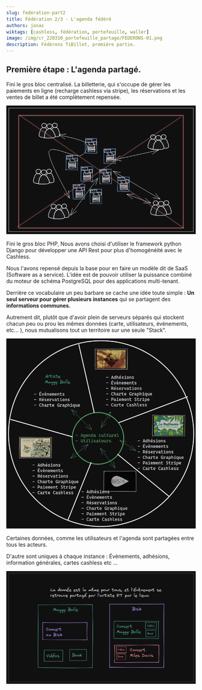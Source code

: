 ```yaml
---
slug: federation-part2
title: Fédération 2/3 - L'agenda fédéré
authors: jonas
wiktags: [cashless, fédération, portefeuille, waller]
image: /img/cr_220310_portefeuille_partage/FEDERONS-01.png
description: Fédérons TiBillet, première partie.
---
```



## Première étape : L'agenda partagé.

Fini le gros bloc centralisé.
La billetterie, qui s'occupe de gérer
les paiements en ligne (recharge cashless via stripe),
les réservations et les ventes de billet
a été complètement repensée.

![/img/federons/06-blockcentral.png](/img/federons/06-blockcentral.png)

Fini le gros bloc PHP, Nous avons choisi d'utiliser le framework python Django
pour développer une API Rest pour plus d'homogénéité avec le Cashless.

Nous l'avons repensé depuis la base pour en faire un modèle
dit de SaaS (Software as a service).
L'idée est de pouvoir utiliser la puissance combiné du moteur
de schéma PostgreSQL pour des applications multi-tenant.

Derrière ce vocabulaire un peu barbare se cache une idée toute
simple : **Un seul serveur pour gérer plusieurs instances** qui se partagent des **informations communes.**

Autrement dit, plutôt que d'avoir
plein de serveurs séparés qui stockent chacun peu ou prou
les mêmes données (carte, utilisateurs, évènements, etc... ),
nous mutualisons tout un territoire sur une seule "Stack".

![/img/federons/07-tenant-part1.png](/img/federons/07-tenant-part1.png)

Certaines données, comme
les utilisateurs et l'agenda sont
partagées entre tous les acteurs. 

D'autre sont uniques 
à chaque instance :
Évènements, adhésions, information générales, cartes cashless
etc ...

![/img/federons/08-samedata.png](/img/federons/08-samedata.png)
